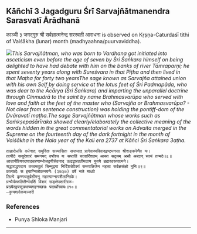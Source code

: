 ## Kāñchī 3 Jagadguru Śrī Sarvajñātmanendra Sarasvatī Ārādhanā
काञ्ची ३ जगद्गुरु श्री सर्वज्ञात्मनेन्द्र सरस्वती आराधना is observed on Kṛṣṇa-Caturdaśī tithi of Vaiśākha (lunar) month (madhyaahna/puurvaviddha).

_![](https://github.com/sanskrit-coders/jyotisha/blob/master/jyotisha/panchangam/temporal/festival/images/kanchi-jagadgurus/jagadguru-01.jpg)This Sarvajñātman, who was born to Vardhana got initiated into asceticism even before the age of seven by Śri Śaṅkara himself on being delighted to have had debate with him on the banks of river Tāmraparṇi; he spent seventy years along with Sureśvara in that Pīṭha and then lived in that Maṭha for forty two yearsThe sage known as Sarvajña attained union with his own Self by doing service at the lotus feet of Śri Padmapāda, who  was  dear  to  the  Ācārya  (Śri  Śaṅkara) and imparting the unparallel doctrine through Cinmudrā to the saint by name Brahmasvarūpa who served with love and faith at the feet of the master who (Sarvajña or Brahmasvarūpa? - Not clear from sentence construction) was holding the pontiff-dom of the Dvāravatī maṭha.The sage Sarvajñātman whose works such as Saṁkṣepaśārīraka showed clearly/elaborately the collective meaning of the words hidden in the great commentatorial works on Advaita merged in the Supreme on the fourteenth day of the dark fortnight in the month of Vaiśākha in the Nala year of the Kali era 2737 at Kāñci Śri Śaṅkara 3aṭha._

```
ताम्रारोधसि वर्धनात् समुदितः सन्न्यासितः सप्तमात् प्रागेवात्मविवादहृष्टमनसा श्रीशङ्करेणैव यः।
तत्पीठे ससुरेश्वरं समनयद् वर्षांश्च यः सप्ततिं चत्वारिंशतम् आस्त सद्वयम् असौ अब्दान् स्वयं तन्मठे॥८॥
आचार्यप्रियपद्मपादचरणाम्भोजद्वयीसेवनाद् ऊढद्वारवतीमठाय मुनये ब्रह्मस्वरूपात्मने।
श्रद्धाराद्धपदाय तत्त्वमतुलं चिन्मुद्रया निर्दिशन्नेवैक्यं समगान्निजेन महसा सर्वज्ञसंज्ञो मुनिः॥९॥
कल्यब्दैः स हयाग्निलोकनयनैः (२७३७) वर्षे नले माधवे
लिल्ये कृष्णचतुर्दशीमनु महस्याम्नायशैलान्तिके।
ग्रन्थैर्यत्कलितैर्न्यदर्शि विशदं सङ्क्षेपशारीरक-
प्रख्यैरद्वयसूत्रभाष्यगहनच्छन्नः पदार्थोच्चयः॥१०॥
—पुण्यश्लोकमञ्जरी
```
### References
* Punya Shloka Manjari


---
